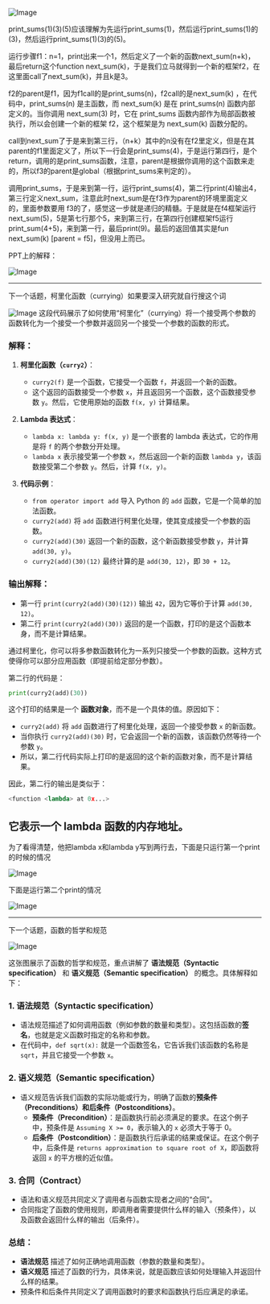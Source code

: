 ![Image](https://github.com/user-attachments/assets/81cc75a8-4b1a-4ffe-9447-7f8526951a8b)

print_sums(1)(3)(5)应该理解为先运行print_sums(1)，然后运行print_sums(1)的(3)，然后运行print_sums(1)(3)的(5)。

运行步骤f1：n=1，print出来一个1，然后定义了一个新的函数next_sum(n+k)，最后return这个function next_sum(k)，于是我们立马就得到一个新的框架f2，在这里面call了next_sum(k)，并且k是3。

f2的parent是f1，因为f1call的是print_sums(n)，f2call的是next_sum(k) ，在代码中，print_sums(n) 是主函数，而 next_sum(k) 是在 print_sums(n) 函数内部定义的。当你调用 next_sum(3) 时，它在 print_sums 函数内部作为局部函数被执行，所以会创建一个新的框架 f2，这个框架是为 next_sum(k) 函数分配的。

call到next_sum了于是来到第三行，（n+k）其中的n没有在f2里定义，但是在其parent的f1里面定义了，所以下一行会是print_sums(4)，于是运行第四行，是个return，调用的是print_sums函数，注意，parent是根据你调用的这个函数来走的，所以f3的parent是global（根据print_sums来判定的）。

调用print_sums，于是来到第一行，运行print_sums(4)，第二行print(4)输出4，第三行定义next_sum，注意此时next_sum是在f3作为parent的环境里面定义的，里面参数要用 f3的了，感觉这一步就是递归的精髓。于是就是在f4框架运行 next_sum(5)，5是第七行那个5，来到第三行，在第四行创建框架f5运行print_sum(4+5)，来到第一行，最后print(9)。最后的返回值其实是fun next_sum(k) [parent = f5]，但没用上而已。

PPT上的解释：

![Image](https://github.com/user-attachments/assets/5524f38c-b1d0-4de5-be50-43396c90053b)

---
下一个话题，柯里化函数（currying）如果要深入研究就自行搜这个词

![Image](https://github.com/user-attachments/assets/3ebb2da0-1cb7-4bc2-86ef-6ca2b6caf6ee)
这段代码展示了如何使用“柯里化”（currying）将一个接受两个参数的函数转化为一个接受一个参数并返回另一个接受一个参数的函数的形式。

### 解释：

1. **柯里化函数（`curry2`）**：
   - `curry2(f)` 是一个函数，它接受一个函数 `f`，并返回一个新的函数。
   - 这个返回的函数接受一个参数 `x`，并且返回另一个函数，这个函数接受参数 `y`。然后，它使用原始的函数 `f(x, y)` 计算结果。

2. **Lambda 表达式**：
   - `lambda x: lambda y: f(x, y)` 是一个嵌套的 lambda 表达式，它的作用是将 `f` 的两个参数分开处理。
   - `lambda x` 表示接受第一个参数 `x`，然后返回一个新的函数 `lambda y`，该函数接受第二个参数 `y`。然后，计算 `f(x, y)`。

3. **代码示例**：
   - `from operator import add` 导入 Python 的 `add` 函数，它是一个简单的加法函数。
   - `curry2(add)` 将 `add` 函数进行柯里化处理，使其变成接受一个参数的函数。
   - `curry2(add)(30)` 返回一个新的函数，这个新函数接受参数 `y`，并计算 `add(30, y)`。
   - `curry2(add)(30)(12)` 最终计算的是 `add(30, 12)`，即 `30 + 12`。

### 输出解释：
- 第一行 `print(curry2(add)(30)(12))` 输出 `42`，因为它等价于计算 `add(30, 12)`。
- 第二行 `print(curry2(add)(30))` 返回的是一个函数，打印的是这个函数本身，而不是计算结果。

通过柯里化，你可以将多参数函数转化为一系列只接受一个参数的函数。这种方式使得你可以部分应用函数（即提前给定部分参数）。

第二行的代码是：

```python
print(curry2(add)(30))
```

这个打印的结果是一个 **函数对象**，而不是一个具体的值。原因如下：

- `curry2(add)` 将 `add` 函数进行了柯里化处理，返回一个接受参数 `x` 的新函数。
- 当你执行 `curry2(add)(30)` 时，它会返回一个新的函数，该函数仍然等待一个参数 `y`。
- 所以，第二行代码实际上打印的是返回的这个新的函数对象，而不是计算结果。

因此，第二行的输出是类似于：

```python
<function <lambda> at 0x...>
```

它表示一个 lambda 函数的内存地址。
---
为了看得清楚，他把lambda x和lambda y写到两行去，下面是只运行第一个print的时候的情况

![Image](https://github.com/user-attachments/assets/41dafbbf-8b55-4185-8fb8-76b131948add)

下面是运行第二个print的情况

![Image](https://github.com/user-attachments/assets/1e63dd33-8849-4a21-9327-744145cefa5b)


---

下一个话题，函数的哲学和规范

![Image](https://github.com/user-attachments/assets/04892cf8-be79-42fb-b74f-b35df436814e)

这张图展示了函数的哲学和规范，重点讲解了 **语法规范（Syntactic specification）** 和 **语义规范（Semantic specification）** 的概念。具体解释如下：

### 1. **语法规范（Syntactic specification）**
   - 语法规范描述了如何调用函数（例如参数的数量和类型）。这包括函数的**签名**，也就是定义函数时指定的名称和参数。
   - 在代码中，`def sqrt(x):` 就是一个函数签名，它告诉我们该函数的名称是 `sqrt`，并且它接受一个参数 `x`。

### 2. **语义规范（Semantic specification）**
   - 语义规范告诉我们函数的实际功能或行为，明确了函数的**预条件（Preconditions）**和**后条件（Postconditions）**。
     - **预条件（Precondition）**：是函数执行前必须满足的要求。在这个例子中，预条件是 `Assuming X >= 0`，表示输入的 `x` 必须大于等于 0。
     - **后条件（Postcondition）**：是函数执行后承诺的结果或保证。在这个例子中，后条件是 `returns approximation to square root of X`，即函数将返回 `x` 的平方根的近似值。

### 3. **合同（Contract）**
   - 语法和语义规范共同定义了调用者与函数实现者之间的“合同”。
   - 合同指定了函数的使用规则，即调用者需要提供什么样的输入（预条件），以及函数会返回什么样的输出（后条件）。

### 总结：
- **语法规范** 描述了如何正确地调用函数（参数的数量和类型）。
- **语义规范** 描述了函数的行为，具体来说，就是函数应该如何处理输入并返回什么样的结果。
- 预条件和后条件共同定义了调用函数时的要求和函数执行后应满足的承诺。